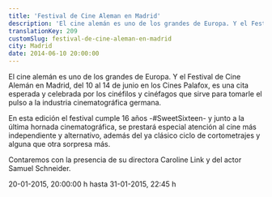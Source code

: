 ```yaml
---
title: 'Festival de Cine Aleman en Madrid'
description: 'El cine alemán es uno de los grandes de Europa. Y el Festival de Cine Alemán en Madrid, del 10 al 14 de junio en los Cines Palafox, es una cita esperada y celebrada por los cinéfilos y cinéfagos que sirve para tomarle el pulso a la industria cinematográfica germana.'
translationKey: 209
customSlug: festival-de-cine-aleman-en-madrid
city: Madrid
date: 2014-06-10 20:00:00
---
```


El cine alemán es uno de los grandes de Europa. Y el Festival de Cine Alemán en Madrid, del 10 al 14 de junio en los Cines Palafox, es una cita esperada y celebrada por los cinéfilos y cinéfagos que sirve para tomarle el pulso a la industria cinematográfica germana.

En esta edición el festival cumple 16 años -#SweetSixteen- y junto a la última hornada cinematográfica, se prestará especial atención al cine más independiente y alternativo, además del ya clásico ciclo de cortometrajes y alguna que otra sorpresa más.

Contaremos con la presencia de su directora Caroline Link y del actor Samuel Schneider.

20-01-2015, 20:00:00 h hasta 31-01-2015, 22:45 h
